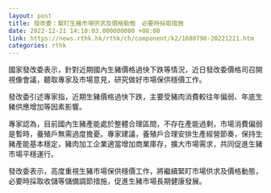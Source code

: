```yaml
---
layout: post
title: 發改委：緊盯生豬市場供求及價格動態　必要時採取措施
date: 2022-12-21 14:10:03.000000000 +08:00
link: https://news.rthk.hk/rthk/ch/component/k2/1680790-20221221.htm
categories: rthk
---
```


國家發改委表示，針對近期國內生豬價格過快下跌等情況，近日發改委價格司召開視像會議，聽取專家及市場意見，研究做好市場保供穩價工作。

發改委引述專家指，近期生豬價格過快下跌，主要受豬肉消費較往年偏弱、年底生豬供應增加等因素影響。

專家認為，目前國內生豬產能處於整體合理區間，不存在產能過剩，市場消費偏弱是暫時，養殖戶無需過度擔憂。專家建議，養殖戶合理安排生產經營節奏，保持生豬產能基本穩定，豬肉加工企業適當增加商業庫存，擴大市場需求，共同促進生豬市場平穩運行。

發改委表示，高度重視生豬市場保供穩價工作，將繼續緊盯市場供求及價格動態，必要時採取收儲等儲備調節措施，促進生豬市場長期健康發展。

